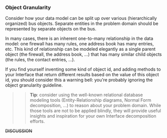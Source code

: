 ### Object Granularity

Consider how your data model can be split up over various (hierarchically organized) bus objects. Separate entities in the problem domain should be represented by separate objects on the bus.

In many cases, there is an inherent one-to-many relationship in the data model: one firewall has many rules, one address book has many entries, etc. This kind of relationship can be modeled elegantly as a single parent object (the firewall, the address book, ...) that has many similar child objects (the rules, the contact entries, ...).

If you find yourself inventing some kind of object id, and adding methods to your Interface that return different results based on the value of this object id, you should consider this a warning bell: you're probably ignoring the object granularity guideline.

>> **Tip**: consider using the well-known relational database modeling tools (Entity-Relationship diagrams, Normal Form decomposition, ...) to reason about your problem domain. While those tools are not to be applied blindly, they will provide useful insights and inspiration for your own Interface decomposition efforts.

~~DISCUSSION~~
